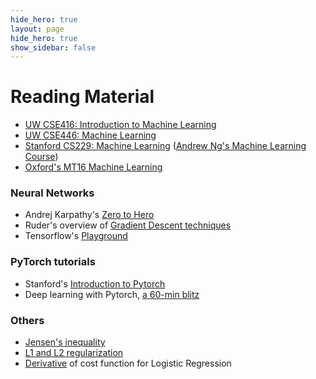 ```yaml
---
hide_hero: true
layout: page
hide_hero: true
show_sidebar: false
---
```


# Reading Material

* [UW CSE416: Introduction to Machine Learning](https://courses.cs.washington.edu/courses/cse416/)<br>
* [UW CSE446: Machine Learning](https://courses.cs.washington.edu/courses/cse446/)<br>
* [Stanford CS229: Machine Learning](https://cs229.stanford.edu/) ([Andrew Ng's Machine Learning Course](https://www.youtube.com/playlist?list=PLLssT5z_DsK-h9vYZkQkYNWcItqhlRJLN))
* [Oxford's MT16 Machine Learning](https://www.cs.ox.ac.uk/people/varun.kanade/teaching/ML-MT2016/lectures/)


### Neural Networks 

* Andrej Karpathy's [Zero to Hero](https://www.youtube.com/playlist?list=PLAqhIrjkxbuWI23v9cThsA9GvCAUhRvKZ)
* Ruder's overview of [Gradient Descent techniques](https://ruder.io/optimizing-gradient-descent/)
* Tensorflow's [Playground](https://playground.tensorflow.org/)

### PyTorch tutorials
* Stanford's [Introduction to Pytorch](https://cs230.stanford.edu/blog/pytorch/)
* Deep learning with Pytorch, [a 60-min blitz](https://pytorch.org/tutorials/beginner/deep_learning_60min_blitz.html)


### Others

* [Jensen's inequality](https://www.youtube.com/watch?v=u0_X2hX6DWE)
* [L1 and L2 regularization](https://towardsdatascience.com/visualizing-regularization-and-the-l1-and-l2-norms-d962aa769932)
* [Derivative](https://stats.stackexchange.com/questions/278771/how-is-the-cost-function-from-logistic-regression-differentiated) of cost function for Logistic Regression
